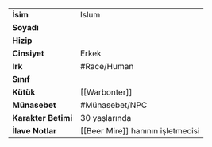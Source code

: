 |  |  |
  |---|---|
  | **İsim** | Islum|
  | **Soyadı** | |
  | **Hizip** | |
  | **Cinsiyet** | Erkek|
  | **Irk** | #Race/Human|
  | **Sınıf** | |
  | **Kütük** | [[Warbonter]]|
  | **Münasebet** | #Münasebet/NPC|
  | **Karakter Betimi** | 30 yaşlarında|
  | **İlave Notlar** | [[Beer Mire]] hanının işletmecisi|
  